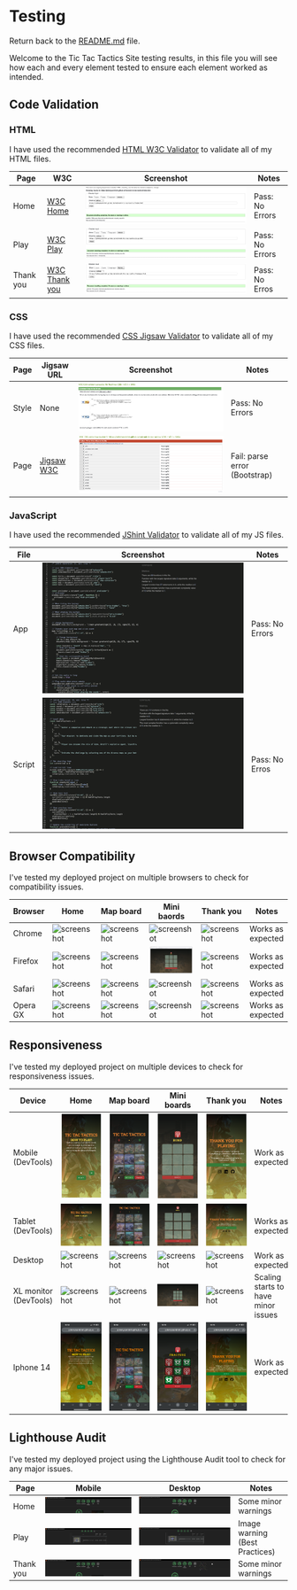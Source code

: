 # Testing

Return back to the [README.md](README.md) file.

Welcome to the Tic Tac Tactics Site testing results, in this file you will see how each and every element tested to ensure each element worked as intended.

## Code Validation

### HTML

I have used the recommended [HTML W3C Validator](https://validator.w3.org) to validate all of my HTML files.

| Page | W3C                                                                                                                         | Screenshot | Notes |
| ---- | --------------------------------------------------------------------------------------------------------------------------- | ---------- | ----- |
| Home | [W3C Home](https://validator.w3.org/nu/?doc=https%3A%2F%2Fjohnnysontrinh.github.io%2Fvalorant-tic-tac-tactics%2Findex.html) | ![Screenshot](documentation/test/html-validator-home.png)| Pass: No Errors |
| Play | [W3C Play](https://validator.w3.org/nu/?doc=https%3A%2F%2Fjohnnysontrinh.github.io%2Fvalorant-tic-tac-tactics%2Fplay.html) | ![Screenshot](documentation/test/html-validator-play.png) | Pass: No Errors |
| Thank you | [W3C Thank you](https://validator.w3.org/nu/?doc=https%3A%2F%2Fjohnnysontrinh.github.io%2Fvalorant-tic-tac-tactics%2Fthankyou.html) | ![Screenshot](documentation/test/html-validator-thankyou.png) | Pass: No Erros |

### CSS

I have used the recommended [CSS Jigsaw Validator](https://jigsaw.w3.org/css-validator) to validate all of my CSS files.

| Page | Jigsaw URL | Screenshot | Notes |
| ---- | ---------- | ---------- | ----- |
| Style | None | ![screenshot](documentation/test/css-validator-style.png) | Pass: No Errors |
| Page | [Jigsaw W3C](https://jigsaw.w3.org/css-validator/validator?uri=https%3A%2F%2Fjohnnysontrinh.github.io%2Fvalorant-tic-tac-tactics%2F&profile=css3svg&usermedium=all&warning=1&vextwarning=&lang=en) | ![screenshot](documentation/test/css-validator-page.png) | Fail: parse error (Bootstrap) |

### JavaScript

I have used the recommended [JShint Validator](https://jshint.com) to validate all of my JS files.

| File | Screenshot | Notes |
| ---- | ---------- | ----- |
| App | ![screenshot](documentation/test/jshint-validator-app.png) | Pass: No Errors |
| Script | ![screenshot](documentation/test/jshint-validator-script.png) | Pass: No Erros

## Browser Compatibility

I've tested my deployed project on multiple browsers to check for compatibility issues.

| Browser | Home | Map board | Mini baords | Thank you | Notes |
| ----- | ----- | ----- | ----- | ----- | ----- |
| Chrome | ![screenshot](documentation/test/bc-chrome-home.png) |  ![screenshot](documentation/test/bc-chrome-map-board.png) |  ![screenshot](documentation/test/bc-chrome-mini-boards.png) |  ![screenshot](documentation/test/bc-chrome-thank-you.png) | Works as expected |
| Firefox | ![screenshot](documentation/test/bc-firefox-home.png) |  ![screenshot](documentation/test/bc-firefox-map-board.png) |  ![screenshot](documentation/test/bc-firefox-mini-maps.png) |  ![screenshot](documentation/test/bc-firefox-thankyou.png) | Works as expected |
| Safari | ![screenshot](documentation/test/bc-safari-home.png) |  ![screenshot](documentation/test/bc-safari-map-board.png) |  ![screenshot](documentation/test/bc-safari-mini-bords.png) |  ![screenshot](documentation/test/bc-safari-thankyou.png) | Works as expected |
| Opera GX | ![screenshot](documentation/test/bc-opera-gx-home.png) |  ![screenshot](documentation/test/bc-opera-gx-map-board.png) |  ![screenshot](documentation/test/bc-opera-gx-mini-map.png) |  ![screenshot](documentation/test/bc-opera-gx-thankyou.png) | Works as expected |

## Responsiveness

I've tested my deployed project on multiple devices to check for responsiveness issues.

| Device | Home | Map board | Mini boards | Thank you | Notes |
| ------ | ---- | --------- | ----------- | --------- | ----- |
| Mobile (DevTools) | ![screenshot](documentation/test/responsiveness-mobile-dev-home.png) | ![screenshot](documentation/test/responsiveness-mobile-dev-map-board.png) | ![screenshot](documentation/test/responsiveness-mobile-dev-mini-boards.png) | ![screenshot](documentation/test/responsiveness-mobile-dev-thankyou.png) | Work as expected |
| Tablet (DevTools) | ![screenshot](documentation/test/responsiveness-tablet-dev-home.png) | ![screenshot](documentation/test/responsiveness-tablet-dev-map-board.png) | ![screenshot](documentation/test/responsiveness-tablet-dev-mini-boards.png) | ![screenshot](documentation/test/responsiveness-tablet-thankyou.png) | Works as expected | 
| Desktop | ![screenshot](documentation/test/responsiveness-desktop-home.png) | ![screenshot](documentation/test/responsiveness-desktop-map-board.png) | ![screenshot](documentation/test/responsiveness-desktop-mini-boards.png) | ![screenshot](documentation/test/responsiveness-desktop-thankyou.png) | Work as expected |
| XL monitor (DevTools) | ![screenshot](documentation/test/responsiveness-xl-montior-dev-home.png) | ![screenshot](documentation/test/responsiveness-xl-montior-dev-map-board.png) | ![screenshot](documentation/test/responsiveness-xl-montior-dev-mini-boards.png) | ![screenshot](documentation/test/responsiveness-xl-montior-dev-thankyou.png) | Scaling starts to have minor issues | 
| Iphone 14 | ![screenshot](documentation/test/responsiveness-iphone-14-home.PNG) | ![screenshot](documentation/test/responsiveness-iphone-14-map-board.PNG) | ![screenshot](documentation/test/responsiveness-iphone-14-mini-boards.PNG) | ![screenshot](documentation/test/responsiveness-iphone-14-thankyou.PNG) | Work as expected |


## Lighthouse Audit

I've tested my deployed project using the Lighthouse Audit tool to check for any major issues.

| Page | Mobile | Desktop | Notes |
| ---- | ------ | ------- | ----- |
| Home | ![screenshot](documentation/test/lighthouse-mobile-home.png)    | ![screenshot](documentation/test/lighthouse-desktop-home.png)    | Some minor warnings                     |
| Play   | ![screenshot](documentation/test/lighthouse-mobile-play.png)   | ![screenshot](documentation/test/lighthouse-desktop-play.png)   | Image warning (Best Practices)                    |
| Thank you | ![screenshot](documentation/test/lighthouse-mobile-thankyou.png) | ![screenshot](documentation/test/lighthouse-desktop-thankyou.png) | Some minor warnings  |

